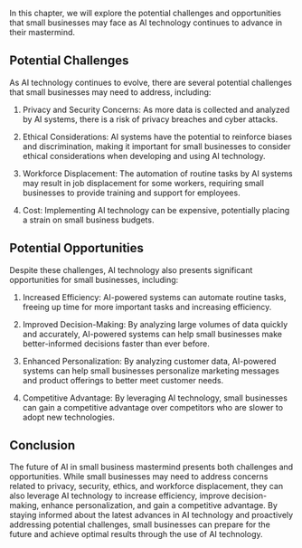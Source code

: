 
In this chapter, we will explore the potential challenges and opportunities that small businesses may face as AI technology continues to advance in their mastermind.

Potential Challenges
--------------------

As AI technology continues to evolve, there are several potential challenges that small businesses may need to address, including:

1. Privacy and Security Concerns: As more data is collected and analyzed by AI systems, there is a risk of privacy breaches and cyber attacks.

2. Ethical Considerations: AI systems have the potential to reinforce biases and discrimination, making it important for small businesses to consider ethical considerations when developing and using AI technology.

3. Workforce Displacement: The automation of routine tasks by AI systems may result in job displacement for some workers, requiring small businesses to provide training and support for employees.

4. Cost: Implementing AI technology can be expensive, potentially placing a strain on small business budgets.

Potential Opportunities
-----------------------

Despite these challenges, AI technology also presents significant opportunities for small businesses, including:

1. Increased Efficiency: AI-powered systems can automate routine tasks, freeing up time for more important tasks and increasing efficiency.

2. Improved Decision-Making: By analyzing large volumes of data quickly and accurately, AI-powered systems can help small businesses make better-informed decisions faster than ever before.

3. Enhanced Personalization: By analyzing customer data, AI-powered systems can help small businesses personalize marketing messages and product offerings to better meet customer needs.

4. Competitive Advantage: By leveraging AI technology, small businesses can gain a competitive advantage over competitors who are slower to adopt new technologies.

Conclusion
----------

The future of AI in small business mastermind presents both challenges and opportunities. While small businesses may need to address concerns related to privacy, security, ethics, and workforce displacement, they can also leverage AI technology to increase efficiency, improve decision-making, enhance personalization, and gain a competitive advantage. By staying informed about the latest advances in AI technology and proactively addressing potential challenges, small businesses can prepare for the future and achieve optimal results through the use of AI technology.
